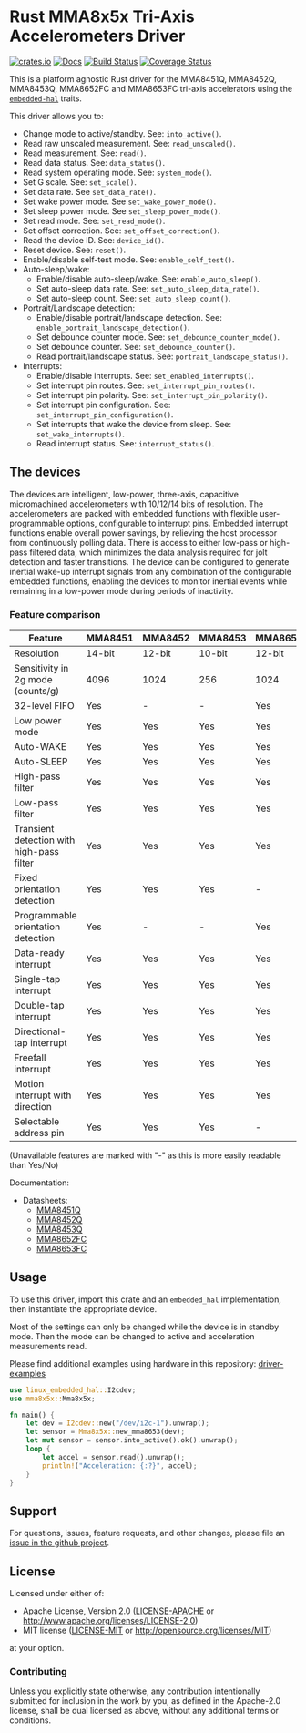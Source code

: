 # Rust MMA8x5x Tri-Axis Accelerometers Driver

[![crates.io](https://img.shields.io/crates/v/mma8x5x.svg)](https://crates.io/crates/mma8x5x)
[![Docs](https://docs.rs/mma8x5x/badge.svg)](https://docs.rs/mma8x5x)
[![Build Status](https://travis-ci.com/eldruin/mma8x5x-rs.svg?branch=master)](https://travis-ci.com/eldruin/mma8x5x-rs)
[![Coverage Status](https://coveralls.io/repos/github/eldruin/mma8x5x-rs/badge.svg?branch=master)](https://coveralls.io/github/eldruin/mma8x5x-rs?branch=master)

This is a platform agnostic Rust driver for the MMA8451Q, MMA8452Q, MMA8453Q, MMA8652FC
and MMA8653FC tri-axis accelerators using the [`embedded-hal`] traits.

This driver allows you to:
- Change mode to active/standby. See: `into_active()`.
- Read raw unscaled measurement. See: `read_unscaled()`.
- Read measurement. See: `read()`.
- Read data status. See: `data_status()`.
- Read system operating mode. See: `system_mode()`.
- Set G scale. See: `set_scale()`.
- Set data rate. See `set_data_rate()`.
- Set wake power mode. See `set_wake_power_mode()`.
- Set sleep power mode. See `set_sleep_power_mode()`.
- Set read mode. See: `set_read_mode()`.
- Set offset correction. See: `set_offset_correction()`.
- Read the device ID. See: `device_id()`.
- Reset device. See: `reset()`.
- Enable/disable self-test mode. See: `enable_self_test()`.
- Auto-sleep/wake:
    - Enable/disable auto-sleep/wake. See: `enable_auto_sleep()`.
    - Set auto-sleep data rate. See: `set_auto_sleep_data_rate()`.
    - Set auto-sleep count. See: `set_auto_sleep_count()`.
- Portrait/Landscape detection:
    - Enable/disable portrait/landscape detection. See: `enable_portrait_landscape_detection()`.
    - Set debounce counter mode. See: `set_debounce_counter_mode()`.
    - Set debounce counter. See: `set_debounce_counter()`.
    - Read portrait/landscape status. See: `portrait_landscape_status()`.
- Interrupts:
    - Enable/disable interrupts. See: `set_enabled_interrupts()`.
    - Set interrupt pin routes. See: `set_interrupt_pin_routes()`.
    - Set interrupt pin polarity. See: `set_interrupt_pin_polarity()`.
    - Set interrupt pin configuration. See: `set_interrupt_pin_configuration()`.
    - Set interrupts that wake the device from sleep. See: `set_wake_interrupts()`.
    - Read interrupt status. See: `interrupt_status()`.

<!-- TODO
[Introductory blog post](TODO)
-->

## The devices

The devices are intelligent, low-power, three-axis, capacitive micromachined accelerometers
with 10/12/14 bits of resolution. The accelerometers are packed with embedded functions with flexible
user-programmable options, configurable to interrupt pins. Embedded interrupt functions
enable overall power savings, by relieving the host processor from continuously polling data.
There is access to either low-pass or high-pass filtered data, which minimizes the data
analysis required for jolt detection and faster transitions. The device can be configured to
generate inertial wake-up interrupt signals from any combination of the configurable embedded
functions, enabling the devices to monitor inertial events while remaining in a low-power
mode during periods of inactivity.

### Feature comparison

| Feature                                   | MMA8451 | MMA8452 | MMA8453 | MMA8652 | MMA8653 |
|-------------------------------------------|---------|---------|---------|---------|---------|
| Resolution                                | 14-bit  | 12-bit  | 10-bit  | 12-bit  | 10-bit  |
| Sensitivity in 2g mode (counts/g)         | 4096    | 1024    | 256     | 1024    | 256     |
| 32-level FIFO                             | Yes     | -       | -       | Yes     | -       |
| Low power mode                            | Yes     | Yes     | Yes     | Yes     | Yes     |
| Auto-WAKE                                 | Yes     | Yes     | Yes     | Yes     | Yes     |
| Auto-SLEEP                                | Yes     | Yes     | Yes     | Yes     | Yes     |
| High-pass filter                          | Yes     | Yes     | Yes     | Yes     | -       |
| Low-pass filter                           | Yes     | Yes     | Yes     | Yes     | Yes     |
| Transient detection with high-pass filter | Yes     | Yes     | Yes     | Yes     | -       |
| Fixed orientation detection               | Yes     | Yes     | Yes     | -       | Yes     |
| Programmable orientation detection        | Yes     | -       | -       | Yes     | -       |
| Data-ready interrupt                      | Yes     | Yes     | Yes     | Yes     | Yes     |
| Single-tap interrupt                      | Yes     | Yes     | Yes     | Yes     | -       |
| Double-tap interrupt                      | Yes     | Yes     | Yes     | Yes     | -       |
| Directional-tap interrupt                 | Yes     | Yes     | Yes     | Yes     | -       |
| Freefall interrupt                        | Yes     | Yes     | Yes     | Yes     | Yes     |
| Motion interrupt with direction           | Yes     | Yes     | Yes     | Yes     | -       |
| Selectable address pin                    | Yes     | Yes     | Yes     | -       | -       |

(Unavailable features are marked with "-" as this is more easily readable than Yes/No)

Documentation:
- Datasheets:
    - [MMA8451Q](https://www.nxp.com/docs/en/data-sheet/MMA8451Q.pdf)
    - [MMA8452Q](https://www.nxp.com/docs/en/data-sheet/MMA8452Q.pdf)
    - [MMA8453Q](https://www.nxp.com/docs/en/data-sheet/MMA8453Q.pdf)
    - [MMA8652FC](https://www.nxp.com/docs/en/data-sheet/MMA8652FC.pdf)
    - [MMA8653FC](https://www.nxp.com/docs/en/data-sheet/MMA8653FC.pdf)

## Usage

To use this driver, import this crate and an `embedded_hal` implementation,
then instantiate the appropriate device.

Most of the settings can only be changed while the device is in standby mode.
Then the mode can be changed to active and acceleration measurements read.

Please find additional examples using hardware in this repository: [driver-examples]

[driver-examples]: https://github.com/eldruin/driver-examples

```rust
use linux_embedded_hal::I2cdev;
use mma8x5x::Mma8x5x;

fn main() {
    let dev = I2cdev::new("/dev/i2c-1").unwrap();
    let sensor = Mma8x5x::new_mma8653(dev);
    let mut sensor = sensor.into_active().ok().unwrap();
    loop {
        let accel = sensor.read().unwrap();
        println!("Acceleration: {:?}", accel);
    }
}
```

## Support

For questions, issues, feature requests, and other changes, please file an
[issue in the github project](https://github.com/eldruin/mma8x5x-rs/issues).

## License

Licensed under either of:

 * Apache License, Version 2.0 ([LICENSE-APACHE](LICENSE-APACHE) or
   http://www.apache.org/licenses/LICENSE-2.0)
 * MIT license ([LICENSE-MIT](LICENSE-MIT) or
   http://opensource.org/licenses/MIT)

at your option.

### Contributing

Unless you explicitly state otherwise, any contribution intentionally submitted
for inclusion in the work by you, as defined in the Apache-2.0 license, shall
be dual licensed as above, without any additional terms or conditions.

[`embedded-hal`]: https://github.com/rust-embedded/embedded-hal
